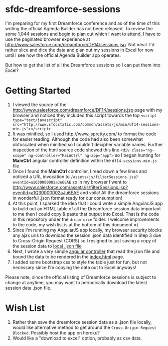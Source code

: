 sfdc-dreamforce-sessions
========================

I'm preparing for my first Dreamforce conference and as of the time of this writing the official Agenda Builder has not been released. To review the some 1,044 sessions and begin to plan out which I want to attend, I have to use the paginated browser experience at http://www.salesforce.com/dreamforce/DF14/sessions.jsp. Not ideal. I'd rather slice and dice the data and plan out my sessions in Excel for now until I see how the official Agenda Builder app operates.

But how to get the list of all the Dreamforce sessions so I can put them into Excel?

Getting Started
===============

1. I viewed the source of the http://www.salesforce.com/dreamforce/DF14/sessions.jsp page with my browser and noticed they included this script towards the top `<script type="text/javascript" src="http://www.sfdcstatic.com/common/assets/js/min/df14-sessions-min.js"></script>`
2. It was minified, so I used http://www.jspretty.com/ to format the code for easier reading. Although the code had also been somewhat obfuscated when minified so I couldn't decipher variable names. Further inspection of the html source code showed this line `<div class="ng-scope" ng-controller="MainCtrl" ng-app="app">` so I began hunting for **MainCtrl** angular controller definition within the `df14-sessions-min.js` file
3. Once I found the **MainCtrl** controller, I read down a few lines and noticed a URL invocation to `/assets/js/filterSessions.jsp?eventId=a1Q30000002aJu6EAE` so in my browser I went to http://www.salesforce.com/assets/js/filterSessions.jsp?eventId=a1Q30000002aJu6EAE and voila! All the dreamforce sessions in wonderful .json format ready for our consumption!
4. At this point, I sparked the idea that I could write a simple AngularJS app to build out an HTML table of all the Dreamforce session data important to me then I could copy & paste that output into Excel. That is the code in this repository under the `dreamforce` folder. I welcome improvements to the code, my wish list is at the bottom of this document =)
5. Since I'm running my AngularJS app locally, my browser security blocks any ajax urls to download the session .json data identified in Step 3 due to Cross-Origin Request (CORS) so I resigned to just saving a copy of the session data to [local .json file](dreamforce/sessionData.json)
6. Next, I wrote a very simple [angular controller](dreamforce/controllers.js) that read the json file and bound the data to be rendered in the [index.html](dreamforce/index.html) page.
7. I added some bootstrap css to style the table just for fun, but not necessary since I'm copying the data out to Excel anyways!

Please note, since the official listing of Dreamforce sessions is subject to change at anytime, you may want to periodically download the latest session data .json file.

Wish List
=========
1. Rather than save the dreamforce session data as a .json file locally, would like alternative method to get around the `Cross-Origin Request Blocked`. Possibly host the app on heroku?
2. Would like a "download to excel" option, probably as csv data.
